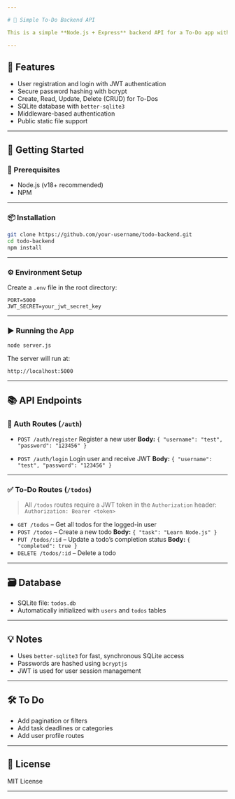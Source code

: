 ```yaml
---

# 📝 Simple To-Do Backend API

This is a simple **Node.js + Express** backend API for a To-Do app with **user authentication** and **SQLite database** using `better-sqlite3`.

---
```


## 📁 Features

* User registration and login with JWT authentication
* Secure password hashing with bcrypt
* Create, Read, Update, Delete (CRUD) for To-Dos
* SQLite database with `better-sqlite3`
* Middleware-based authentication
* Public static file support

---

## 🚀 Getting Started

### 🔧 Prerequisites

* Node.js (v18+ recommended)
* NPM

---

### 📦 Installation

```bash
git clone https://github.com/your-username/todo-backend.git
cd todo-backend
npm install
```

---

### ⚙️ Environment Setup

Create a `.env` file in the root directory:

```env
PORT=5000
JWT_SECRET=your_jwt_secret_key
```

---

### ▶️ Running the App

```bash
node server.js
```

The server will run at:

```
http://localhost:5000
```

---

## 📚 API Endpoints

### 🔐 Auth Routes (`/auth`)

* `POST /auth/register`
  Register a new user
  **Body:** `{ "username": "test", "password": "123456" }`

* `POST /auth/login`
  Login user and receive JWT
  **Body:** `{ "username": "test", "password": "123456" }`

---

### ✅ To-Do Routes (`/todos`)

> All `/todos` routes require a JWT token in the `Authorization` header:
> `Authorization: Bearer <token>`

* `GET /todos` – Get all todos for the logged-in user
* `POST /todos` – Create a new todo
  **Body:** `{ "task": "Learn Node.js" }`
* `PUT /todos/:id` – Update a todo’s completion status
  **Body:** `{ "completed": true }`
* `DELETE /todos/:id` – Delete a todo

---

## 🗃️ Database

* SQLite file: `todos.db`
* Automatically initialized with `users` and `todos` tables

---

## 💡 Notes

* Uses `better-sqlite3` for fast, synchronous SQLite access
* Passwords are hashed using `bcryptjs`
* JWT is used for user session management

---

## 🛠️ To Do

* Add pagination or filters
* Add task deadlines or categories
* Add user profile routes

---

## 📄 License

MIT License

---
